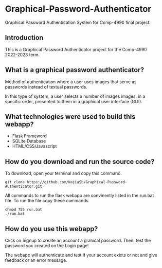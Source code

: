 # Graphical-Password-Authenticator
Graphical Password Authentication System for Comp-4990 final project. 

## Introduction
This is a Graphical Password Authenticator project for the Comp-4990 2022-2023 term. 

## What is a graphical password authenticator?
Method of authentication where a user uses images that serve as passwords instead of textual passwords.

In this type of system, a user selects a number of images images, in a specific order, presented to them in a graphical user interface (GUI).

## What technologies were used to build this webapp?
- Flask Frameword
- SQLite Database
- HTML/CSS/Javascript

## How do you download and run the source code?
To download, open your terminal and copy this command.
```
git clone https://github.com/NajiaSb/Graphical-Password-Authenticator.git
```
All commands to run the flask webapp are convinently listed in the run.bat file. To run the file copy these commands.
```
chmod 755 run.bat
./run.bat
```
## How do you use this webapp?
Click on Signup to create an account a grahical password. Then, test the password you created on the Login page!

The webapp will authenticate and test if your account exixts or not and give feedback or an error message.
